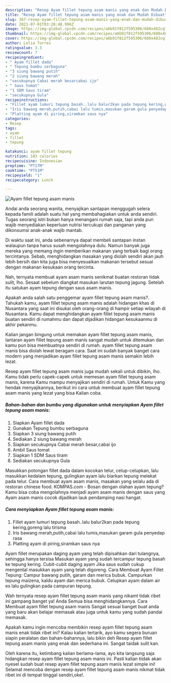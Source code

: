 ```yaml
---
description: "Resep Ayam fillet tepung asam manis yang enak dan Mudah Dibuat"
title: "Resep Ayam fillet tepung asam manis yang enak dan Mudah Dibuat"
slug: 367-resep-ayam-fillet-tepung-asam-manis-yang-enak-dan-mudah-dibuat
date: 2021-07-01T03:28:48.996Z
image: https://img-global.cpcdn.com/recipes/a6b91f812f595306/680x482cq70/ayam-fillet-tepung-asam-manis-foto-resep-utama.jpg
thumbnail: https://img-global.cpcdn.com/recipes/a6b91f812f595306/680x482cq70/ayam-fillet-tepung-asam-manis-foto-resep-utama.jpg
cover: https://img-global.cpcdn.com/recipes/a6b91f812f595306/680x482cq70/ayam-fillet-tepung-asam-manis-foto-resep-utama.jpg
author: Lelia Torres
ratingvalue: 3.3
reviewcount: 7
recipeingredient:
- " Ayam fillet dada"
- " Tepung bumbu serbaguna"
- "3 siung bawang putih"
- "2 siung bawang merah"
- "secukupnya Cabai merah besarcabai ijo"
- " Saus tomat"
- "1 SDM Saus tiram"
- "secukupnya Gula"
recipeinstructions:
- "Fillet ayam lumuri tepung basah..lalu balur2kan pada tepung kering,goreng lalu tirisma"
- "Iris bawang merah,putih,cabai lalu tumis,masukan garam gula penyedap rasa"
- "Platting ayam di piring,siramkan saus nya"
categories:
- Resep
tags:
- ayam
- fillet
- tepung

katakunci: ayam fillet tepung 
nutrition: 183 calories
recipecuisine: Indonesian
preptime: "PT17M"
cooktime: "PT51M"
recipeyield: "1"
recipecategory: Lunch

---
```



![Ayam fillet tepung asam manis](https://img-global.cpcdn.com/recipes/a6b91f812f595306/680x482cq70/ayam-fillet-tepung-asam-manis-foto-resep-utama.jpg)

Andai anda seorang wanita, menyajikan santapan menggugah selera kepada famili adalah suatu hal yang membahagiakan untuk anda sendiri. Tugas seorang istri bukan hanya menangani rumah saja, tapi anda pun wajib menyediakan keperluan nutrisi tercukupi dan panganan yang dikonsumsi anak-anak wajib mantab.

Di waktu  saat ini, anda sebenarnya dapat membeli santapan instan walaupun tanpa harus susah mengolahnya dulu. Namun banyak juga mereka yang memang ingin memberikan makanan yang terbaik bagi orang tercintanya. Sebab, menghidangkan masakan yang diolah sendiri akan jauh lebih bersih dan kita juga bisa menyesuaikan makanan tersebut sesuai dengan makanan kesukaan orang tercinta. 

Nah, ternyata membuat ayam asam manis senikmat buatan restoran tidak sulit, lho. Sesaat sebelum diangkat masukan larutan tepung jagung. Setelah itu satukan ayam tepung dengan saus asam manis.

Apakah anda salah satu penggemar ayam fillet tepung asam manis?. Tahukah kamu, ayam fillet tepung asam manis adalah hidangan khas di Nusantara yang saat ini disukai oleh orang-orang di hampir setiap wilayah di Nusantara. Kamu dapat menghidangkan ayam fillet tepung asam manis buatan sendiri di rumahmu dan dapat dijadikan hidangan kesukaanmu di akhir pekanmu.

Kalian jangan bingung untuk memakan ayam fillet tepung asam manis, lantaran ayam fillet tepung asam manis sangat mudah untuk ditemukan dan kamu pun bisa membuatnya sendiri di rumah. ayam fillet tepung asam manis bisa diolah lewat beragam cara. Saat ini sudah banyak banget cara modern yang menjadikan ayam fillet tepung asam manis semakin lebih lezat.

Resep ayam fillet tepung asam manis juga mudah sekali untuk dibikin, lho. Kamu tidak perlu capek-capek untuk memesan ayam fillet tepung asam manis, karena Kamu mampu menyajikan sendiri di rumah. Untuk Kamu yang hendak menyajikannya, berikut ini cara untuk membuat ayam fillet tepung asam manis yang lezat yang bisa Kalian coba.

<!--inarticleads1-->

##### Bahan-bahan dan bumbu yang digunakan untuk menyiapkan Ayam fillet tepung asam manis:

1. Siapkan  Ayam fillet dada
1. Gunakan  Tepung bumbu serbaguna
1. Siapkan 3 siung bawang putih
1. Sediakan 2 siung bawang merah
1. Siapkan secukupnya Cabai merah besar,cabai ijo
1. Ambil  Saus tomat
1. Siapkan 1 SDM Saus tiram
1. Sediakan secukupnya Gula


Masukkan potongan fillet dada dalam kocokan telur, celup-celupkan, lalu masukkan kedalam tepung, gulingkan ayam lalu biarkan tepung melekat pada telur. Cara membuat ayam asam manis, masakan yang selalu ada di restoran chinese food. KOMPAS.com - Bosan dengan olahan ayam tepung? Kamu bisa coba mengolahnya menjadi ayam asam manis dengan saus yang Ayam asam manis cocok dijadikan lauk pendamping nasi hangat. 

<!--inarticleads2-->

##### Cara menyiapkan Ayam fillet tepung asam manis:

1. Fillet ayam lumuri tepung basah..lalu balur2kan pada tepung kering,goreng lalu tirisma
1. Iris bawang merah,putih,cabai lalu tumis,masukan garam gula penyedap rasa
1. Platting ayam di piring,siramkan saus nya


Ayam fillet merupakan daging ayam yang telah dipisahkan dari tulangnya, sehingga hanya tersisa Masukan ayam yang sudah tercampur tepung basah ke tepung kering. Cubit-cubit daging ayam Jika saus sudah cukup mengental masukkan ayam yang telah digoreng. Cara Membuat Ayam Fillet Tepung: Campur bawang putih, garam dan merica bubuk. Campurkan tepung maizena, kaldu ayam dan merica bubuk. Celupkan ayam dalam air es lalu gulingkan pada campuran tepung. 

Wah ternyata resep ayam fillet tepung asam manis yang nikamt tidak ribet ini gampang banget ya! Anda Semua bisa menghidangkannya. Cara Membuat ayam fillet tepung asam manis Sangat sesuai banget buat anda yang baru akan belajar memasak atau juga untuk kamu yang sudah pandai memasak.

Apakah kamu ingin mencoba membikin resep ayam fillet tepung asam manis enak tidak ribet ini? Kalau kalian tertarik, ayo kamu segera buruan siapin peralatan dan bahan-bahannya, lalu bikin deh Resep ayam fillet tepung asam manis yang enak dan sederhana ini. Sangat taidak sulit kan. 

Oleh karena itu, ketimbang kalian berlama-lama, ayo kita langsung saja hidangkan resep ayam fillet tepung asam manis ini. Pasti kalian tiidak akan nyesel sudah buat resep ayam fillet tepung asam manis lezat simple ini! Selamat mencoba dengan resep ayam fillet tepung asam manis nikmat tidak ribet ini di tempat tinggal sendiri,oke!.

